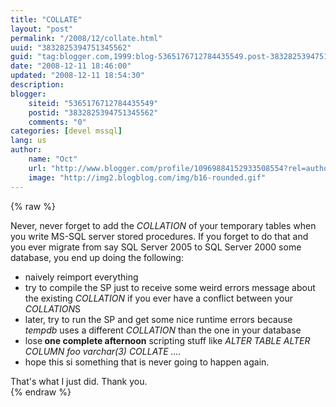 ```yaml
---
title: "COLLATE"
layout: "post"
permalink: "/2008/12/collate.html"
uuid: "3832825394751345562"
guid: "tag:blogger.com,1999:blog-5365176712784435549.post-3832825394751345562"
date: "2008-12-11 18:46:00"
updated: "2008-12-11 18:54:30"
description: 
blogger:
    siteid: "5365176712784435549"
    postid: "3832825394751345562"
    comments: "0"
categories: [devel mssql]
lang: us
author: 
    name: "Oct"
    url: "http://www.blogger.com/profile/10969884152933508554?rel=author"
    image: "http://img2.blogblog.com/img/b16-rounded.gif"
---
```


{% raw %}
<div class="css-full-post-content js-full-post-content">
Never, never forget to add the <span style="font-style: italic;">COLLATION </span>of your temporary tables when you write MS-SQL server stored procedures. If you forget to do that and you ever migrate from say SQL Server 2005 to SQL Server 2000 some database, you end up doing the following:

<ul><li>naively reimport everything</li><li>try to compile the SP just to receive some weird errors message about the existing <span style="font-style: italic;">COLLATION </span>if you ever have a conflict between your <span style="font-style: italic;">COLLATION</span>S</li><li>later, try to run the SP and get some nice runtime errors because <span style="font-style: italic;">tempdb </span>uses a different <span style="font-style: italic;">COLLATION </span>than the one in your database</li><li>lose<span style="font-weight: bold;"> one complete afternoon</span> scripting stuff like <span style="font-style: italic;">ALTER TABLE ALTER COLUMN foo varchar(3) COLLATE ....</span></li><li>hope this si something that is never going to happen again.</li></ul>That's what I just did. Thank you.
</div>
{% endraw %}